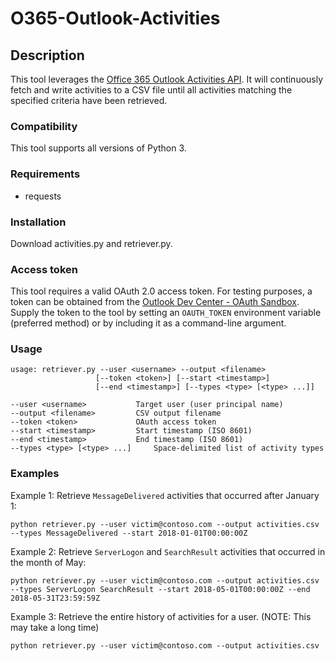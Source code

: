 # O365-Outlook-Activities

## Description

This tool leverages the [Office 365 Outlook Activities API](https://www.crowdstrike.com/blog/hiding-in-plain-sight-using-the-office-365-activities-api-to-investigate-business-email-compromises/). It will continuously fetch and write activities to a CSV file until all activities matching the specified criteria have been retrieved.

### Compatibility

This tool supports all versions of Python 3.

### Requirements

 - requests

### Installation

Download activities.py and retriever.py.

### Access token

This tool requires a valid OAuth 2.0 access token. For testing purposes, a token can be obtained from the [Outlook Dev Center - OAuth Sandbox](https://oauthplay.azurewebsites.net). Supply the token to the tool by setting an `OAUTH_TOKEN` environment variable (preferred method) or by including it as a command-line argument. 

### Usage

```
usage: retriever.py --user <username> --output <filename>
                   [--token <token>] [--start <timestamp>]
             	   [--end <timestamp>] [--types <type> [<type> ...]]
 
--user <username>			Target user (user principal name)
--output <filename>			CSV output filename
--token <token>				OAuth access token
--start <timestamp>			Start timestamp (ISO 8601)
--end <timestamp>			End timestamp (ISO 8601)
--types <type> [<type> ...]		Space-delimited list of activity types

```

### Examples

Example 1: Retrieve `MessageDelivered` activities that occurred after January 1:
```
python retriever.py --user victim@contoso.com --output activities.csv --types MessageDelivered --start 2018-01-01T00:00:00Z
```
Example 2: Retrieve `ServerLogon` and `SearchResult` activities that occurred in the month of May:
```
python retriever.py --user victim@contoso.com --output activities.csv --types ServerLogon SearchResult --start 2018-05-01T00:00:00Z --end 2018-05-31T23:59:59Z
```
Example 3: Retrieve the entire history of activities for a user. (NOTE: This may take a long time)
```
python retriever.py --user victim@contoso.com --output activities.csv
```


